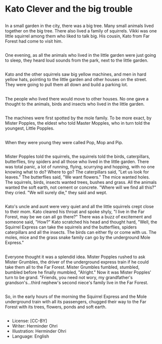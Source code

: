 # Kato Clever and the big trouble

##
In a small garden in the city, there
was a big tree. Many small animals
lived together on the big tree.
There also lived a family of
squirrels.
Vikki was one little squirrel among
them who liked to talk big. His
cousin, Kato from Far Forest had
come to visit him.

##
One evening, as all the animals who
lived in the little garden were just
going to sleep, they heard loud
sounds from the park, next to the
little garden.

##
Kato and the other squirrels saw big
yellow machines, and men in hard
yellow hats, pointing to the little
garden and other houses on the
street.
They were going to pull them all
down and build a parking lot.

##
The people who lived there would
move to other houses. No one gave
a thought to the animals, birds and
insects who lived in the little
garden.

##
The machines were first spotted by
the mole family. To be more exact,
by Mister Popples, the eldest who
told Master Mopples, who in turn
told the youngest, Little Popples.

##
When they were young they were
called Pop, Mop and Pip.

##
Mister Popples told the squirrels, the squirrels told the birds,
caterpillars, butterflies, tiny spiders and all those who lived in the
little garden.
There was total panic, a lot of running, flying, scurrying and
hopping, with no one knowing what to do? Where to go?
The caterpillars said, "Let us look for leaves." The butterflies said,
"We want flowers." The mice wanted holes. The squirrels, birds,
insects wanted trees, bushes and grass.
All the animals wanted the soft earth, not cement or concrete.
"Where will we find all this?" they cried. "We will surely die," they
said and wept.

##
Kato's uncle and aunt were very quiet and all the
little squirrels crept close to their mom.
Kato cleared his throat and spoke shyly, "I live in the
Far Forest, may be we can all go there?"
There was a buzz of excitement and someone said,
"How?"
Kato scratched his head and thought hard, "Well, the
Squirrel Express can take the squirrels and the
butterflies, spiders caterpillars and all the insects.
The birds can either fly or come with us. The moles,
mice and the grass snake family can go by the
underground Mole Express."

##
Everyone thought it was a splendid idea.
Mister Popples rushed to ask Mister Grumbles, the
driver of the underground express train if he could
take them all to the Far Forest. Mister Grumbles
fumbled, stumbled, bumbled before he finally
mumbled, "Alright."
Now it was Mister Popples' turn to be grand. "Friends,
you need not wory, my grandfather's
grandson's...third nephew's second niece's family
live in the Far Forest.

##
So, in the early hours of the
morning the Squirrel Express and
the Mole underground train with all
its passengers, chugged their way
to the Far Forest with its trees,
flowers, ponds and soft earth.

##
* License: [CC-BY]
* Writer: Herminder Ohri
* Illustration: Herminder Ohri
* Language: English
